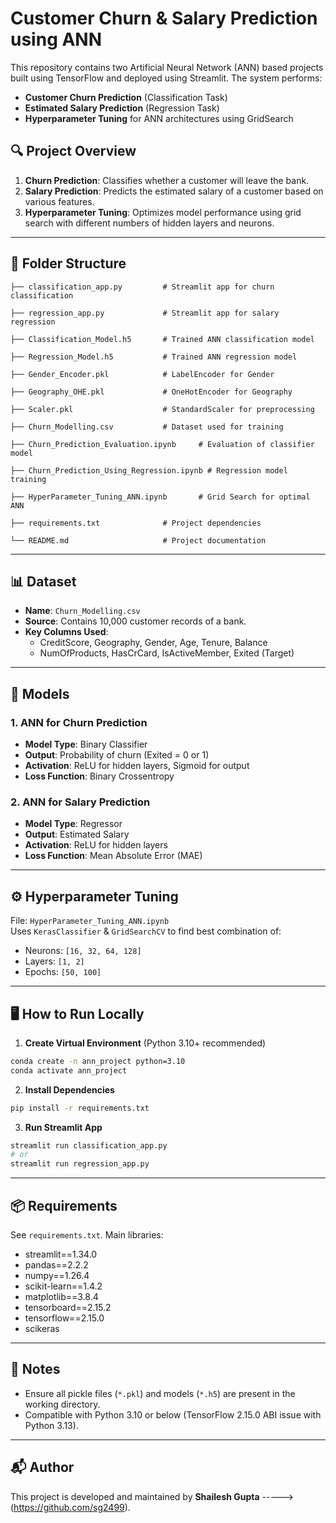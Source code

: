 
# Customer Churn & Salary Prediction using ANN

This repository contains two Artificial Neural Network (ANN) based projects built using TensorFlow and deployed using Streamlit. The system performs:

- **Customer Churn Prediction** (Classification Task)
- **Estimated Salary Prediction** (Regression Task)
- **Hyperparameter Tuning** for ANN architectures using GridSearch

## 🔍 Project Overview

1. **Churn Prediction**: Classifies whether a customer will leave the bank.
2. **Salary Prediction**: Predicts the estimated salary of a customer based on various features.
3. **Hyperparameter Tuning**: Optimizes model performance using grid search with different numbers of hidden layers and neurons.

---

## 📁 Folder Structure

```
├── classification_app.py         # Streamlit app for churn classification

├── regression_app.py             # Streamlit app for salary regression

├── Classification_Model.h5       # Trained ANN classification model

├── Regression_Model.h5           # Trained ANN regression model

├── Gender_Encoder.pkl            # LabelEncoder for Gender

├── Geography_OHE.pkl             # OneHotEncoder for Geography

├── Scaler.pkl                    # StandardScaler for preprocessing

├── Churn_Modelling.csv           # Dataset used for training

├── Churn_Prediction_Evaluation.ipynb     # Evaluation of classifier model

├── Churn_Prediction_Using_Regression.ipynb # Regression model training

├── HyperParameter_Tuning_ANN.ipynb       # Grid Search for optimal ANN

├── requirements.txt              # Project dependencies

└── README.md                     # Project documentation
```

---

## 📊 Dataset

- **Name**: `Churn_Modelling.csv`
- **Source**: Contains 10,000 customer records of a bank.
- **Key Columns Used**:
  - CreditScore, Geography, Gender, Age, Tenure, Balance
  - NumOfProducts, HasCrCard, IsActiveMember, Exited (Target)

---

## 🧠 Models

### 1. ANN for Churn Prediction
- **Model Type**: Binary Classifier
- **Output**: Probability of churn (Exited = 0 or 1)
- **Activation**: ReLU for hidden layers, Sigmoid for output
- **Loss Function**: Binary Crossentropy

### 2. ANN for Salary Prediction
- **Model Type**: Regressor
- **Output**: Estimated Salary
- **Activation**: ReLU for hidden layers
- **Loss Function**: Mean Absolute Error (MAE)

---

## ⚙️ Hyperparameter Tuning

File: `HyperParameter_Tuning_ANN.ipynb`  
Uses `KerasClassifier` & `GridSearchCV` to find best combination of:
- Neurons: `[16, 32, 64, 128]`
- Layers: `[1, 2]`
- Epochs: `[50, 100]`

---

## 🖥 How to Run Locally

1. **Create Virtual Environment** (Python 3.10+ recommended)
```bash
conda create -n ann_project python=3.10
conda activate ann_project
```

2. **Install Dependencies**
```bash
pip install -r requirements.txt
```

3. **Run Streamlit App**
```bash
streamlit run classification_app.py
# or
streamlit run regression_app.py
```

---

## 📦 Requirements

See `requirements.txt`. Main libraries:
- streamlit==1.34.0
- pandas==2.2.2
- numpy==1.26.4
- scikit-learn==1.4.2
- matplotlib==3.8.4
- tensorboard==2.15.2
- tensorflow==2.15.0
- scikeras

---

## 📌 Notes

- Ensure all pickle files (`*.pkl`) and models (`*.h5`) are present in the working directory.
- Compatible with Python 3.10 or below (TensorFlow 2.15.0 ABI issue with Python 3.13).

---

## 📬 Author

This project is developed and maintained by **Shailesh Gupta** -----> (https://github.com/sg2499).
